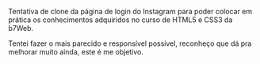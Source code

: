Tentativa de clone da página de login do Instagram para poder colocar em prática os conhecimentos adquiridos no curso de HTML5 e CSS3 da b7Web.

Tentei fazer o mais parecido e responsível possível, reconheço que dá pra melhorar muito ainda, este é me objetivo.